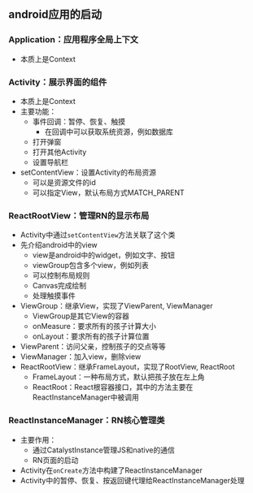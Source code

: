## android应用的启动

### Application：应用程序全局上下文
- 本质上是Context

### Activity：展示界面的组件
- 本质上是Context
- 主要功能：
	- 事件回调：暂停、恢复、触摸
		- 在回调中可以获取系统资源，例如数据库
	- 打开弹窗
	- 打开其他Activity
	- 设置导航栏
- setContentView：设置Activity的布局资源
	- 可以是资源文件的id
	- 可以指定View，默认布局方式MATCH_PARENT

### ReactRootView：管理RN的显示布局
- Activity中通过`setContentView`方法关联了这个类
- 先介绍android中的view
	- view是android中的widget，例如文字、按钮
	- viewGroup包含多个view，例如列表
	- 可以控制布局规则
	- Canvas完成绘制
	- 处理触摸事件
- ViewGroup：继承View，实现了ViewParent, ViewManager
	- ViewGroup是其它View的容器
	- onMeasure：要求所有的孩子计算大小
	- onLayout：要求所有的孩子计算位置
- ViewParent：访问父亲，控制孩子的交点等等
- ViewManager：加入view，删除view
- ReactRootView：继承FrameLayout，实现了RootView, ReactRoot
	- FrameLayout：一种布局方式，默认把孩子放在左上角
	- ReactRoot：React根容器接口，其中的方法主要在ReactInstanceManager中被调用


### ReactInstanceManager：RN核心管理类
- 主要作用：
	- 通过CatalystInstance管理JS和native的通信
	- RN页面的启动
- Activity在`onCreate`方法中构建了ReactInstanceManager
- Activity中的暂停、恢复、按返回键代理给ReactInstanceManager处理